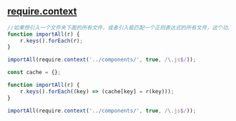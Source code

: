 ## [require.context](https://webpack.docschina.org/guides/dependency-management/#requirecontext)

```javascript
//如果想引入一个文件夹下面的所有文件，或者引入能匹配一个正则表达式的所有文件，这个功能就会很有帮助，例如:
function importAll(r) {
	r.keys().forEach(r);
}

importAll(require.context('../components/', true, /\.js$/));

const cache = {};

function importAll(r) {
	r.keys().forEach((key) => (cache[key] = r(key)));
}

importAll(require.context('../components/', true, /\.js$/));
```
